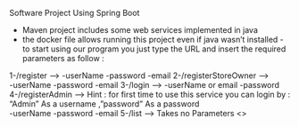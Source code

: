 Software Project Using Spring Boot 

- Maven project  includes some web services implemented in java
- the docker file allows running this project even if java wasn’t installed 
-to start using our program you just type the URL and insert the required parameters as follow :

1-/register -->
-userName
-password
-email
2-/registerStoreOwner -->  	
-userName
-password
-email
3-/login -->
-userName or email
-password
4-/registerAdmin -->
Hint : for first time to use this service you can login by : “Admin” As a username ,”password” As a password  	
-userName
-password
-email
5-/list	-->	
Takes no Parameters 
 <<the README text file attached with project have more details about each service and how to run it successfully >>
	
	

